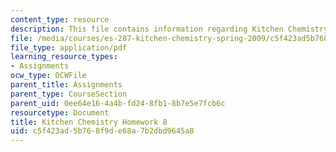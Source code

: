 ```yaml
---
content_type: resource
description: This file contains information regarding Kitchen Chemistry Homework 8.
file: /media/courses/es-287-kitchen-chemistry-spring-2009/c5f423ad5b768f9de68a7b2dbd9645a8_MITES_287S09_assn08_Week08.pdf
file_type: application/pdf
learning_resource_types:
- Assignments
ocw_type: OCWFile
parent_title: Assignments
parent_type: CourseSection
parent_uid: 0ee64e16-4a4b-fd24-8fb1-8b7e5e7fcb6c
resourcetype: Document
title: Kitchen Chemistry Homework 8
uid: c5f423ad-5b76-8f9d-e68a-7b2dbd9645a8
---
```

